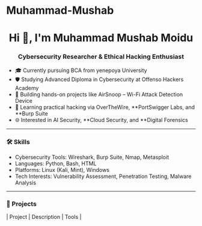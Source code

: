 # Muhammad-Mushab
<h1 align="center">Hi 👋, I'm Muhammad Mushab Moidu </h1>
<h3 align="center">Cybersecurity Researcher & Ethical Hacking Enthusiast</h3>

- 🎓 Currently pursuing BCA from yenepoya University 
- 🛡 Studying Advanced Diploma in Cybersecurity at Offenso Hackers Academy  
- 🧪 Building hands-on projects like AirSnoop – Wi-Fi Attack Detection Device  
- 🔐 Learning practical hacking via OverTheWire, **PortSwigger Labs, and **Burp Suite
- 🌐 Interested in AI Security, **Cloud Security, and **Digital Forensics

---

### 🛠 Skills

- Cybersecurity Tools: Wireshark, Burp Suite, Nmap, Metasploit  
- Languages: Python, Bash, HTML  
- Platforms: Linux (Kali, Mint), Windows  
- Tech Interests: Vulnerability Assessment, Penetration Testing, Malware Analysis

---

### 🧪 Projects

| Project | Description | Tools |
